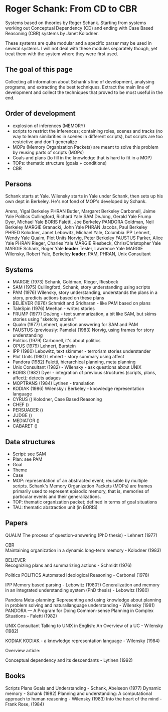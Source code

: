 # Roger Schank: From CD to CBR

Systems based on theories by Roger Schank. Starting from systems working out Conceptual Dependency (CD) and ending with Case Based Reasoning (CBR) systems by Janet Kolodner.

These systems are quite modular and a specific parser may be used in several systems. I will not deal with these modules separately though, yet treat them with the system where they were first used.

## The goal of this page

Collecting all information about Schank's line of development, analysing programs, and extracting the best techniques. Extract the main line of development and collect the techniques that proved to be most useful in the end.

## Order of development

- explosion of inferences (MEMORY)
- scripts to restrict the inferences; containing roles, scenes and tracks (no way to learn similarities in scenes in different scripts), but scripts are too restrictive and don't generalize
- MOPs (Memory Organization Packets) are meant to solve this problem by reusing parts of scripts (MOPs)
- Goals and plans (to fill in the knowledge that is hard to fit in a MOP)
- TOPs: thematic structure (goals + conditions)
- CBR

## Persons

Schank starts at Yale. Wilensky starts in Yale under Schank, then sets up his own dept in Berkeley. He's not fond of MOP's developed by Schank.

Arens, Yigal                        Berkeley                PHRAN
Butler, Margaret                    Berkeley
Carbonell, Jaime                    Yale                    Politics
Cullingford, Richard                Yale                    SAM
DeJong, Gerald                      Yale                    Frump
Dyer, Michael                       Yale                    BORIS
Faletti, Joe                        Berkeley                PANDORA
Goldman, Neil                       Berkeley                MARGIE
Granacki, John                      Yale                    PHRAN
Jacobs, Paul                        Berkeley                PHRED
Kolodner, Janet
Lebowitz, Michael                   Yale, Columbia          IPP
Lehnert, Wendy                      Yale                    Qualm, Plot Units
Norvig, Peter                       Berkeley                FAUSTUS
Parker, Alice                       Yale                    PHRAN
Rieger, Charles                     Yale                    MARGIE
Riesbeck, Chris/Christopher         Yale                    MARGIE
Schank, Roger                       Yale                    __leader__
Tesler, Lawrence                    Yale                    MARGIE
Wilensky, Robert                    Yale, Berkeley          __leader__, PAM, PHRAN, Unix Consultant

## Systems

- MARGIE (1973) Schank, Goldman, Rieger, Riesbeck
- SAM (1975) Cullingford, Schank, story understanding using scripts
- PAM (1976) Wilensky, story understanding, understands the plans in a story, predicts actions based on these plans
- BELIEVER (1976) Schmidt and Sridharan - like PAM based on plans
- TaleSpin (1976) Meehan - writes stories
- FRUMP (1977) DeJong - text summarization, a bit like SAM, but skims stories using "sketchy stories"
- Qualm (1977) Lehnert, question answering for SAM and PAM
- FAUSTUS (previously: Pamela) (1983) Norvig, using frames for story understanding
- Politics (1979) Carbonell, it's about politics
- OPUS (1979) Lehnert, Burstein
- IPP (1980) Lebowitz, text skimmer - terrorism stories understander
- Plot Units (1981) Lehnert - story summary using affect
- Pandora (1982) Faletti, hierarchical planning, meta planning
- Unix Consultant (1982) - Wilensky - ask questions about UNIX
- BORIS (1982) Dyer - integration of previous structures (scripts, plans, affect); detects adages
- MOPTRANS (1984) Lytinen - translation
- KODIAK (1986) Wilensky / Berkeley - knowledge representation language
- CYRUS () Kolodner, Case Based Reasoning
- CHEF ()
- PERSUADER ()
- JUDGE ()
- MEDIATOR ()
- CABARET ()

## Data structures

* Script: see SAM
* Plan: see PAM
* Goal
* Theme
* Case
* MOP: representation of an abstracted event; reusable by multiple scripts. Schank's Memory Organization Packets (MOPs) are frames primarily used to represent episodic memory, that is, memories of particular events and their generalizations.
* TOP: thematic organization packet; defined in terms of goal situations
* TAU: thematic abstraction unit (in BORIS)

## Papers

QUALM
    The process of question-answering (PhD thesis) - Lehnert (1977)

CBR    
    Maintaining organization in a dynamic long-term memory - Kolodner (1983) 

BELIEVER    
    Recognizing plans and summarizing actions - Schmidt (1976)

Politics
    POLITICS  Automated Ideological Reasoning - Carbonel (1978)

IPP
    Memory based parsing - Lebowitz (1980?)
    Generalization and memory in an integrated understanding system (PhD thesis) - Lebowitz (1980)

Pandora
    Meta-planning: Representing and using knowledge about planning in problem solving and naturallanguage understanding - Wilensky (1981)
    PANDORA — A Program for Doing Common-sense Planning in Complex Situations - Faletti (1982)

UNIX Consultant
    Talking to UNIX in English: An Overview of a UC - Wilensky (1982)

KODIAK
     KODIAK - a knowledge representation language - Wilensky (1984)

Overview article:

Conceptual dependency and its descendants - Lytinen (1992)

## Books

Scripts Plans Goals and Understanding - Schank, Abelseon (1977)
Dynamic memory - Schank (1982)
Planning and understanding: A computational approach to human reasoning - Wilensky (1983)
Into the heart of the mind - Frank Rose,  (1984)
